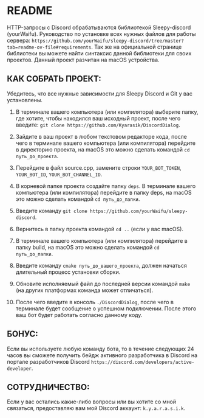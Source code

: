 # README

HTTP-запросы с Discord обрабатываются библиотекой Sleepy-discord (yourWaifu). Руководство по установке всех нужных файлов для работы сервера: ```https://github.com/yourWaifu/sleepy-discord/tree/master?tab=readme-ov-file#requirements```. Так же на официальной странице библиотеки вы можете найти синтаксис данной библиотеки для своих проектов. Данный проект разчитан на macOS устройства.

## КАК СОБРАТЬ ПРОЕКТ:
Убедитесь, что все нужные зависимости для Sleepy Discord и Git у вас установлены.

1. В терминале вашего компьютера (или компилятора) выберите папку, где хотите, чтобы находился ваш исходный проект, после чего введите: ```git clone https://github.com/Kyarasik/DiscordDialog```.

2. Зайдите в ваш проект в любом текстовом редакторе кода, после чего в терминале вашего компьютера (или компилятора) перейдите в директорию проекта, на macOS это можно сделать командой ```cd путь_до_проекта```.

3. Перейдите в файл source.cpp, замените строки ```YOUR_BOT_TOKEN```, ```YOUR_BOT_ID```, ```YOUR_BOT_CHANNEL_ID```.

4. В корневой папке проекта создайте папку ```deps```. В терминале вашего компьютера (или компилятора) перейдите в папку deps, на macOS это можно сделать командой ```cd путь_до_папки```.

5. Введите команду ```git clone https://github.com/yourWaifu/sleepy-discord```.

6. Вернитесь в папку проекта командой ```cd ..``` (если у вас macOS).

7. В терминале вашего компьютера (или компилятора) перейдите в папку build, на macOS это можно сделать командой ```cd путь_до_папки```.

8. Введите команду ```cmake путь_до_вашего_проекта```, должен начаться длительный процесс установки сборки.

9. Обновите исполняемый файл до последней версии командой ```make``` (на других платформах команда может отличаться).

10. После чего введите в консоль ```./DiscordDialog```, после чего в терминале будет сообщение о успешном подключении. После этого ваш бот будет работать согласно данному коду.

## БОНУС:
Если вы используете любую команду бота, то в течение следующих 24 часов вы сможете получить бейдж активного разработчика в Discord на портале разработчиков Discord ```https://discord.com/developers/active-developer```.

## СОТРУДНИЧЕСТВО:
Если у вас остались какие-либо вопросы или вы хотите со мной связаться, предоставляю вам мой Discord аккаунт: ```k.y.a.r.a.s.i.k```.